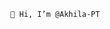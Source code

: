                                                 👋 Hi, I’m @Akhila-PT

<!---
Akhila-PT/Akhila-PT is a ✨ special ✨ repository because its `README.md` (this file) appears on your GitHub profile.
You can click the Preview link to take a look at your changes.
--->
